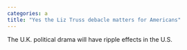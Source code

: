 ```yaml
---
categories: a
title: "Yes the Liz Truss debacle matters for Americans"
---
```

The U.K. political drama will have ripple effects in the U.S.
